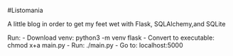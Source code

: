 #Listomania

A little blog in order to get my feet wet with Flask, SQLAlchemy,and SQLite

Run:
	- Download venv: python3 -m venv flask
	- Convert to executable: chmod x+a main.py
	- Run: ./main.py
	- Go to: localhost:5000
